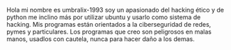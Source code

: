Hola mi nombre es umbralix-1993
soy un apasionado del hacking ético y de python
me inclino más por utilizar ubuntu y usarlo como
sistema de hacking. 
Mis programas están orientados a la ciberseguridad
de redes, pymes y particulares.
Los programas que creo son peligrosos en malas manos, 
usadlos con cautela, nunca para hacer daño a los demas.

<!---
umbralix1993/umbralix1993 is a ✨ special ✨ repository because its `README.md` (this file) appears on your GitHub profile.
You can click the Preview link to take a look at your changes.
--->
